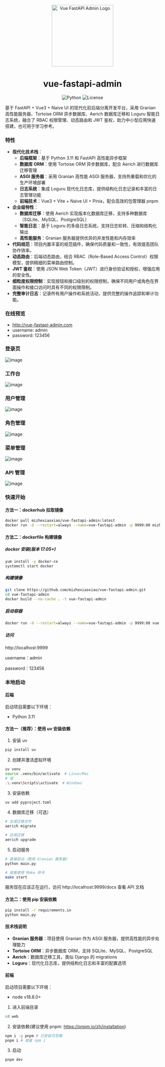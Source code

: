 <p align="center">
  <a href="https://github.com/mizhexiaoxiao/vue-fastapi-admin">
    <img alt="Vue FastAPI Admin Logo" width="200" src="https://github.com/mizhexiaoxiao/vue-fastapi-admin/blob/main/deploy/sample-picture/logo.svg">
  </a>
</p>

<h1 align="center">vue-fastapi-admin</h1>

<p align="center">
  <img alt="Python" src="https://img.shields.io/badge/Python-3.10+-blue">
  <img alt="License" src="https://img.shields.io/badge/License-MIT-blue">
</p>

基于 FastAPI + Vue3 + Naive UI 的现代化前后端分离开发平台，采用 Granian 高性能服务器、Tortoise ORM 异步数据库、Aerich 数据库迁移和 Loguru 智能日志系统，融合了 RBAC 权限管理、动态路由和 JWT 鉴权，助力中小型应用快速搭建，也可用于学习参考。

### 特性

- **现代化技术栈**：
  - **后端框架**：基于 Python 3.11 和 FastAPI 高性能异步框架
  - **数据库 ORM**：使用 Tortoise ORM 异步数据库，配合 Aerich 进行数据库迁移管理
  - **ASGI 服务器**：采用 Granian 高性能 ASGI 服务器，支持热重载和优化的生产环境部署
  - **日志系统**：集成 Loguru 现代化日志库，提供结构化日志记录和丰富的日志管理功能
  - **前端技术**：Vue3 + Vite + Naive UI + Pinia，配合高效的包管理器 pnpm
- **企业级特性**：
  - **数据库迁移**：使用 Aerich 实现版本化数据库迁移，支持多种数据库（SQLite、MySQL、PostgreSQL）
  - **智能日志**：基于 Loguru 的多级日志系统，支持日志轮转、压缩和结构化输出
  - **高性能服务**：Granian 服务器提供优异的并发性能和内存效率
- **代码规范**：项目内置丰富的规范插件，确保代码质量和一致性，有效提高团队协作效率。
- **动态路由**：后端动态路由，结合 RBAC（Role-Based Access Control）权限模型，提供精细的菜单路由控制。
- **JWT 鉴权**：使用 JSON Web Token（JWT）进行身份验证和授权，增强应用的安全性。
- **细粒度权限控制**：实现按钮和接口级别的权限控制，确保不同用户或角色在界面操作和接口访问时具有不同的权限限制。
- **完整审计日志**：记录所有用户操作和系统活动，提供完整的操作追踪和审计功能。

### 在线预览

- http://vue-fastapi-admin.com
- username: admin
- password: 123456

### 登录页

![image](https://github.com/mizhexiaoxiao/vue-fastapi-admin/blob/main/deploy/sample-picture/login.jpg)

### 工作台

![image](https://github.com/mizhexiaoxiao/vue-fastapi-admin/blob/main/deploy/sample-picture/workbench.jpg)

### 用户管理

![image](https://github.com/mizhexiaoxiao/vue-fastapi-admin/blob/main/deploy/sample-picture/user.jpg)

### 角色管理

![image](https://github.com/mizhexiaoxiao/vue-fastapi-admin/blob/main/deploy/sample-picture/role.jpg)

### 菜单管理

![image](https://github.com/mizhexiaoxiao/vue-fastapi-admin/blob/main/deploy/sample-picture/menu.jpg)

### API 管理

![image](https://github.com/mizhexiaoxiao/vue-fastapi-admin/blob/main/deploy/sample-picture/api.jpg)

### 快速开始

#### 方法一：dockerhub 拉取镜像

```sh
docker pull mizhexiaoxiao/vue-fastapi-admin:latest
docker run -d --restart=always --name=vue-fastapi-admin -p 9999:80 mizhexiaoxiao/vue-fastapi-admin
```

#### 方法二：dockerfile 构建镜像

##### docker 安装(版本 17.05+)

```sh
yum install -y docker-ce
systemctl start docker
```

##### 构建镜像

```sh
git clone https://github.com/mizhexiaoxiao/vue-fastapi-admin.git
cd vue-fastapi-admin
docker build --no-cache . -t vue-fastapi-admin
```

##### 启动容器

```sh
docker run -d --restart=always --name=vue-fastapi-admin -p 9999:80 vue-fastapi-admin
```

##### 访问

http://localhost:9999

username：admin

password：123456

### 本地启动

#### 后端

启动项目需要以下环境：

- Python 3.11

#### 方法一（推荐）：使用 uv 安装依赖

1. 安装 uv

```sh
pip install uv
```

2. 创建并激活虚拟环境

```sh
uv venv
source .venv/bin/activate  # Linux/Mac
# 或
.\.venv\Scripts\activate  # Windows
```

3. 安装依赖

```sh
uv add pyproject.toml
```

4. 数据库迁移（可选）

```sh
# 生成迁移文件
aerich migrate

# 应用迁移
aerich upgrade
```

5. 启动服务

```sh
# 直接启动（使用 Granian 服务器）
python main.py

# 或者使用 Make 命令
make start
```

服务现在应该正在运行，访问 http://localhost:9999/docs 查看 API 文档

#### 方法二：使用 pip 安装依赖

```sh
pip install -r requirements.in
python main.py
```

#### 技术栈说明

- **Granian 服务器**：项目使用 Granian 作为 ASGI 服务器，提供高性能的异步处理能力
- **Tortoise ORM**：异步数据库 ORM，支持 SQLite、MySQL、PostgreSQL
- **Aerich**：数据库迁移工具，类似 Django 的 migrations
- **Loguru**：现代化日志库，提供结构化日志和丰富的配置选项

#### 前端

启动项目需要以下环境：

- node v18.8.0+

1. 进入前端目录

```sh
cd web
```

2. 安装依赖(建议使用 pnpm: https://pnpm.io/zh/installation)

```sh
npm i -g pnpm # 已安装可忽略
pnpm i # 或者 npm i
```

3. 启动

```sh
pnpm dev
```
